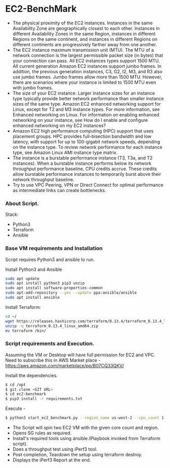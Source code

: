 # EC2-BenchMark

- The physical proximity of the EC2 instances. Instances in the same Availability Zone are geographically closest to each other. Instances in different Availability Zones in the same Region, instances in different Regions on the same continent, and instances in different Regions on different continents are progressively farther away from one another.
- The EC2 instance maximum transmission unit (MTU). The MTU of a network connection is the largest permissible packet size (in bytes) that your connection can pass. All EC2 instances types support 1500 MTU. All current generation Amazon EC2 instances support jumbo frames. In addition, the previous generation instances, C3, G2, I2, M3, and R3 also use jumbo frames. Jumbo frames allow more than 1500 MTU. However, there are scenarios where your instance is limited to 1500 MTU even with jumbo frames.
- The size of your EC2 instance. Larger instance sizes for an instance type typically provide better network performance than smaller instance sizes of the same type.
Amazon EC2 enhanced networking support for Linux, except for T2 and M3 instance types. For more information, see Enhanced networking on Linux. For information on enabling enhanced networking on your instance, see How do I enable and configure enhanced networking on my EC2 instances?
- Amazon EC2 high performance computing (HPC) support that uses placement groups. HPC provides full-bisection bandwidth and low latency, with support for up to 100-gigabit network speeds, depending on the instance type. To review network performance for each instance type, see Amazon Linux AMI instance type matrix.
- The instance is a burstable performance instance (T3, T3a, and T2 instances). When a burstable instance performs below its network throughput performance baseline, CPU credits accrue. These credits allow burstable performance instances to temporarily burst above their network throughput baseline.
- Try to use VPC Peering, VPN or Direct Connect for optimal performance as intermediate links can create bottlenecks.


### About Script.

Stack:
- Python3
- Terraform
- Ansible

### Base VM requirements and Installation

Script requires Python3 and ansible to run.

Install Python3 and Ansible

```sh
sudo apt update
sudo apt install python3 pip3 unzip
sudo apt install software-properties-common
sudo apt-add-repository --yes --update ppa:ansible/ansible
sudo apt install ansible
```

Install Terraform:

```sh
cd ~/
wget https://releases.hashicorp.com/terraform/0.13.4/terraform_0.13.4_linux_amd64.zip
unzip -q terraform_0.13.4_linux_amd64.zip
mv terraform /bin/
```

### Script requirements and Execution.

Assuming the VM or Desktop will have full permission for EC2 and VPC.
Need to subscribe this in AWS Market place - https://aws.amazon.com/marketplace/pp/B07CQ33QKV/

Install the dependencies.

```sh
$ cd /opt
$ git clone <GIT URL>
$ cd ec2-benchmark
$ pip3 install -r requirements.txt
```
Execute -
```sh
$ python3 start_ec2_benchmark.py --region_name us-west-2 --cpu_count 1
```

- The Script will spin two EC2 VM with the given core count and region. 
- Opens SG rules as required.
- Install's required tools using ansible.(Playbook invoked from Terraform script).
- Does a throughput test using iPerf3 tool.
- Post completion, Teardown the setup using terraform destroy.
- Displays the iPerf3 Report at the end.



